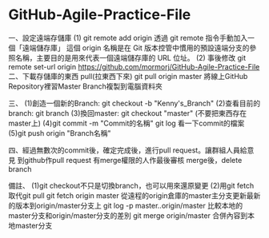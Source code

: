# GitHub-Agile-Practice-File

一、設定遠端存儲庫
(1)
git remote add origin
透過 git remote 指令手動加入一個「遠端儲存庫」
這個 origin 名稱是在 Git 版本控管中慣用的預設遠端分支的參照名稱，主要目的是用來代表一個遠端儲存庫的 URL 位址。
(2)
事後修改
git remote set-url origin https://github.com/mormorj/GitHub-Agile-Practice-File
二、下載存儲庫的東西 pull(拉東西下來)
git pull origin master
將線上GitHub Repository裡習Master Branch複製到電腦資料夾

三、
(1)創造一個新的Branch: git checkout -b "Kenny's_Branch"
(2)查看目前的branch: git branch
(3)換回master: git checkout "master"   (不要把東西存在master上)
(4)git commit -m "Commit的名稱"
    git log 看一下commit的檔案
(5)git push origin "Branch名稱"

四、經過無數次的commit後，確定完成後，進行pull request。讓群組人員給意見
到github作pull request
有merge權限的人作最後審核
merge後，delete branch

備註、
(1)git checkout不只是切換branch，也可以用來還原變更
(2)用git fetch取代git pull
git fetch origin master 從遠程的origin倉庫的master主分支更新最新的版本到origin/master分支上
git log -p master..origin/master 比較本地的master分支和origin/master分支的差別
git merge origin/master 合併內容到本地master分支
